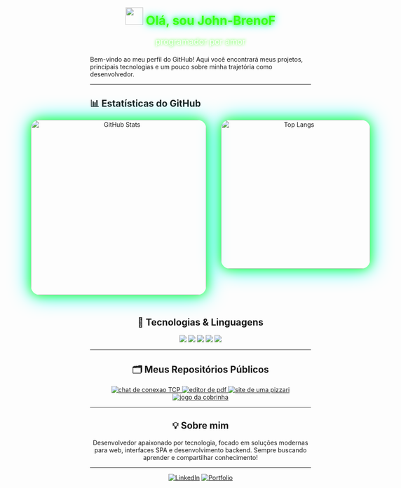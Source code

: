 <div align="center">
  
  <h1 style="color:#39ff14; text-shadow:0 0 10px #39ff14, 0 0 20px #0ff;">
    <img src="https://media.giphy.com/media/26tn33aiTi1jkl6H6/giphy.gif" width="40" /> 
    Olá, sou <span style="color:#39ff14;">John-BrenoF</span>
  </h1>
  
  <p style="color:#fff; font-size:1.2rem; text-shadow:0 0 6px #39ff14;">
    programador por amor
  </p>
  
</div>

</div>


Bem-vindo ao meu perfil do GitHub! Aqui você encontrará meus projetos, principais tecnologias e um pouco sobre minha trajetória como desenvolvedor.

---

## 📊 Estatísticas do GitHub

<div align="center" style="display: flex; flex-direction: row; justify-content: center; gap: 24px;">

  <img src="https://github-readme-stats.vercel.app/api?username=John-BrenoF&show_icons=true&theme=radical&count_private=true&border_radius=20&bg_color=0d1117&title_color=39ff14&icon_color=39ff14&text_color=fff" alt="GitHub Stats" width="400" style="box-shadow: 0 0 24px #39ff14, 0 0 48px #0ff; border-radius: 20px; margin-right: 10px;"/>
  <img src="https://github-readme-stats.vercel.app/api/top-langs/?username=John-BrenoF&layout=compact&hide=css,html&theme=radical&border_radius=20&bg_color=0d1117&title_color=39ff14&icon_color=39ff14&text_color=fff" alt="Top Langs" width="340" style="box-shadow: 0 0 24px #39ff14, 0 0 48px #0ff; border-radius: 20px;"/>
  
</div>

<div align="center" style="background: linear-gradient(90deg, #000c1 0%, #38bdf8 100%); border-radius: 10px; padding: 20px 0; margin-bottom: 16px;">
  
  ## 🚀 Tecnologias & Linguagens

<p align="center">
  <img src="https://img.shields.io/badge/Python-3670A0?style=for-the-badge&logo=python&logoColor=fff" />
  <img src="https://img.shields.io/badge/Javascript-F7DF1E?style=for-the-badge&logo=javascript&logoColor=222" />
  <img src="https://img.shields.io/badge/Nuxt.js-00DC82?style=for-the-badge&logo=nuxtdotjs&logoColor=fff" />
  <img src="https://img.shields.io/badge/Vue.js-42b883?style=for-the-badge&logo=vue.js&logoColor=fff" />
  <img src="https://img.shields.io/badge/TailwindCSS-38BDF8?style=for-the-badge&logo=tailwindcss&logoColor=fff" />
</p>

---

## 🗂️ Meus Repositórios Públicos

<p align="center">
  <a href="https://github.com/John-BrenoF/chat-TCP.git">
    <img alt="chat de conexao TCP" src="https://img.shields.io/badge/chat%20de%20conexao%20TCP-22223B?style=for-the-badge&logo=github&logoColor=white" />
  </a>
  <a href="https://github.com/John-BrenoF/hayd-pdf.git">
    <img alt="editor de pdf" src="https://img.shields.io/badge/editor%20de%20pdf-22223B?style=for-the-badge&logo=github&logoColor=white" />
  </a>
  <a href="https://github.com/John-BrenoF/site-pizzaria.git">
    <img alt="site de uma pizzari" src="https://img.shields.io/badge/site%20de%20uma%20pizzari-22223B?style=for-the-badge&logo=github&logoColor=white" />
  </a>
 <a href="https://github.com/John-BrenoF/jogo-da-cobrinhha.git">
    <img alt="jogo da cobrinha" src="https://img.shields.io/badge/jogo%20da%20cobrinha-22223B?style=for-the-badge&logo=github&logoColor=white" />
</a>
</p>

---

## 💡 Sobre mim

Desenvolvedor apaixonado por tecnologia, focado em soluções modernas para web, interfaces SPA e desenvolvimento backend. Sempre buscando aprender e compartilhar conhecimento!

---

<div align="center">
  
  [![LinkedIn](https://img.shields.io/badge/LinkedIn-blue?style=for-the-badge&logo=linkedin)](https://linkedin.com/in/seuusuario)
  [![Portfolio](https://img.shields.io/badge/Portfólio-000?style=for-the-badge&logo=vercel)](https://seuportfolio.com)
  
</div>

